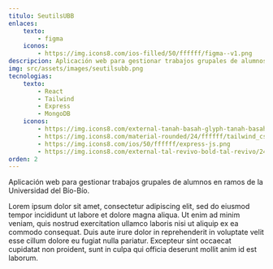 ```yaml
---
titulo: SeutilsUBB
enlaces:
    texto:
        - figma
    iconos: 
        - https://img.icons8.com/ios-filled/50/ffffff/figma--v1.png
descripcion: Aplicación web para gestionar trabajos grupales de alumnos en ramos de la Universidad del Bío-Bío.
img: src/assets/images/seutilsubb.png
tecnologias:
    texto:
        - React
        - Tailwind
        - Express
        - MongoDB
    iconos:
        - https://img.icons8.com/external-tanah-basah-glyph-tanah-basah/50/ffffff/external-react-social-media-tanah-basah-glyph-tanah-basah.png
        - https://img.icons8.com/material-rounded/24/ffffff/tailwind_css.png
        - https://img.icons8.com/ios/50/ffffff/express-js.png
        - https://img.icons8.com/external-tal-revivo-bold-tal-revivo/24/ffffff/external-mongodb-a-cross-platform-document-oriented-database-program-logo-bold-tal-revivo.png
orden: 2
---
```

Aplicación web para gestionar trabajos grupales de alumnos en ramos de la Universidad del Bío-Bío.

Lorem ipsum dolor sit amet, consectetur adipiscing elit, sed do eiusmod tempor incididunt ut labore et dolore magna aliqua. Ut enim ad minim veniam, quis nostrud exercitation ullamco laboris nisi ut aliquip ex ea commodo consequat. Duis aute irure dolor in reprehenderit in voluptate velit esse cillum dolore eu fugiat nulla pariatur. Excepteur sint occaecat cupidatat non proident, sunt in culpa qui officia deserunt mollit anim id est laborum.

